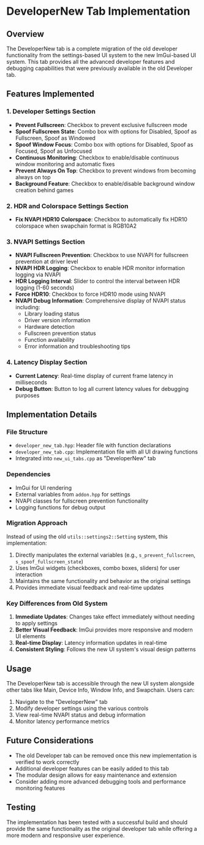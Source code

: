 # DeveloperNew Tab Implementation

## Overview
The DeveloperNew tab is a complete migration of the old developer functionality from the settings-based UI system to the new ImGui-based UI system. This tab provides all the advanced developer features and debugging capabilities that were previously available in the old Developer tab.

## Features Implemented

### 1. Developer Settings Section
- **Prevent Fullscreen**: Checkbox to prevent exclusive fullscreen mode
- **Spoof Fullscreen State**: Combo box with options for Disabled, Spoof as Fullscreen, Spoof as Windowed
- **Spoof Window Focus**: Combo box with options for Disabled, Spoof as Focused, Spoof as Unfocused
- **Continuous Monitoring**: Checkbox to enable/disable continuous window monitoring and automatic fixes
- **Prevent Always On Top**: Checkbox to prevent windows from becoming always on top
- **Background Feature**: Checkbox to enable/disable background window creation behind games

### 2. HDR and Colorspace Settings Section
- **Fix NVAPI HDR10 Colorspace**: Checkbox to automatically fix HDR10 colorspace when swapchain format is RGB10A2

### 3. NVAPI Settings Section
- **NVAPI Fullscreen Prevention**: Checkbox to use NVAPI for fullscreen prevention at driver level
- **NVAPI HDR Logging**: Checkbox to enable HDR monitor information logging via NVAPI
- **HDR Logging Interval**: Slider to control the interval between HDR logging (1-60 seconds)
- **Force HDR10**: Checkbox to force HDR10 mode using NVAPI
- **NVAPI Debug Information**: Comprehensive display of NVAPI status including:
  - Library loading status
  - Driver version information
  - Hardware detection
  - Fullscreen prevention status
  - Function availability
  - Error information and troubleshooting tips

### 4. Latency Display Section
- **Current Latency**: Real-time display of current frame latency in milliseconds
- **Debug Button**: Button to log all current latency values for debugging purposes

## Implementation Details

### File Structure
- `developer_new_tab.hpp`: Header file with function declarations
- `developer_new_tab.cpp`: Implementation file with all UI drawing functions
- Integrated into `new_ui_tabs.cpp` as "DeveloperNew" tab

### Dependencies
- ImGui for UI rendering
- External variables from `addon.hpp` for settings
- NVAPI classes for fullscreen prevention functionality
- Logging functions for debug output

### Migration Approach
Instead of using the old `utils::settings2::Setting` system, this implementation:
1. Directly manipulates the external variables (e.g., `s_prevent_fullscreen`, `s_spoof_fullscreen_state`)
2. Uses ImGui widgets (checkboxes, combo boxes, sliders) for user interaction
3. Maintains the same functionality and behavior as the original settings
4. Provides immediate visual feedback and real-time updates

### Key Differences from Old System
1. **Immediate Updates**: Changes take effect immediately without needing to apply settings
2. **Better Visual Feedback**: ImGui provides more responsive and modern UI elements
3. **Real-time Display**: Latency information updates in real-time
4. **Consistent Styling**: Follows the new UI system's visual design patterns

## Usage
The DeveloperNew tab is accessible through the new UI system alongside other tabs like Main, Device Info, Window Info, and Swapchain. Users can:

1. Navigate to the "DeveloperNew" tab
2. Modify developer settings using the various controls
3. View real-time NVAPI status and debug information
4. Monitor latency performance metrics

## Future Considerations
- The old Developer tab can be removed once this new implementation is verified to work correctly
- Additional developer features can be easily added to this tab
- The modular design allows for easy maintenance and extension
- Consider adding more advanced debugging tools and performance monitoring features

## Testing
The implementation has been tested with a successful build and should provide the same functionality as the original developer tab while offering a more modern and responsive user experience.
